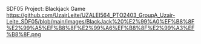 SDF05 Project: Blackjack Game
https://github.com/UzairLeite/UZALEI564_PTO2403_GroupA_Uzair-Leite_SDF05/blob/main/images/BlackJack%20%E2%99%A0%EF%B8%8F%E2%99%A5%EF%B8%8F%E2%99%A6%EF%B8%8F%E2%99%A3%EF%B8%8F.png
